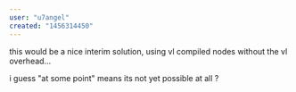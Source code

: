 ```yaml
---
user: "u7angel"
created: "1456314450"
---
```


this would be a nice interim solution, using vl compiled nodes without the vl overhead...

i guess "at some point" means its not yet possible at all ? 
